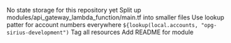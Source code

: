 No state storage for this repository yet
Split up modules/api_gateway_lambda_function/main.tf into smaller files
Use lookup patter for account numbers everywhere `${lookup(local.accounts, "opg-sirius-development")`
Tag all resources
Add README for module
